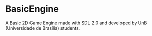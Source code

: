# BasicEngine
A Basic 2D Game Engine made with SDL 2.0 and developed by UnB (Universidade de Brasília) students.
